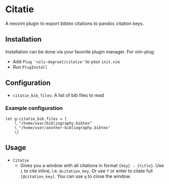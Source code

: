 # Citatie

A neovim plugin to export bibtex citations to pandoc citation keys.

## Installation

Installation can be done via your favorite plugin manager. For vim-plug:

- Add `Plug 'nils-degroot/citatie'` to your `init.vim`
- Run `PlugInstall`

## Configuration

- `citatie_bib_files`: A list of bib files to read

### Example configuration

```vim
let g:citatie_bib_files = [
    \ "/home/user/bibliography.bibtex"
    \ "/home/user/another-bibliography.bibtex"
    \]
```

## Usage

- `Citatie`
  - Gives you a window with all citations in format `{key} - {title}`. Use `i`
    to cite inline, i.e. `@citation_key`. Or use `f` or enter to citate full
    `[@citation_key]`. You can use `q` to close the window.
